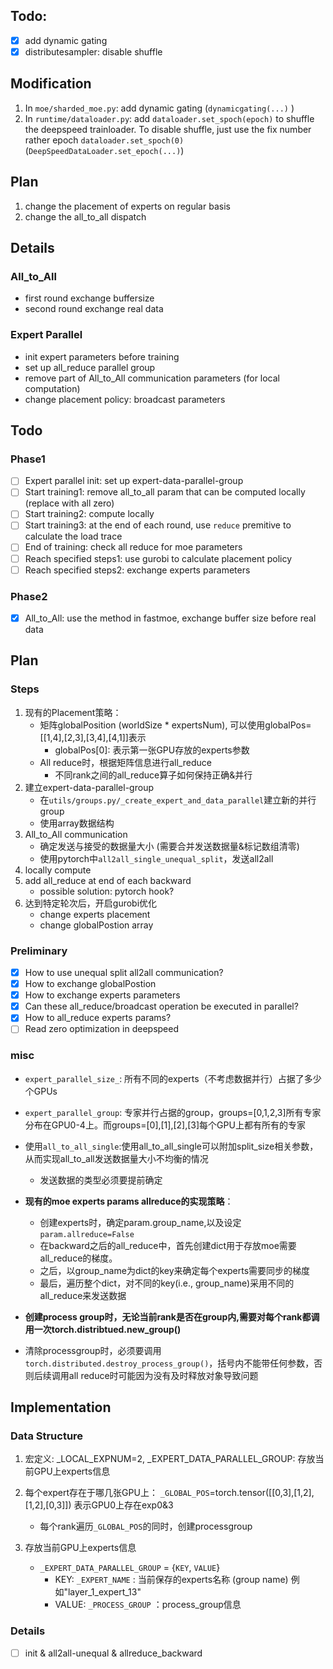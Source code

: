## Todo:

- [x] add dynamic gating
- [x] distributesampler: disable shuffle

## Modification

1. In `moe/sharded_moe.py`: add dynamic gating (`dynamicgating(...)` )
2. In `runtime/dataloader.py`: add `dataloader.set_spoch(epoch)` to shuffle the deepspeed trainloader. To disable shuffle, just use the fix number rather epoch `dataloader.set_spoch(0)` (`DeepSpeedDataLoader.set_epoch(...)`)


## Plan
1. change the placement of experts on regular basis
2. change the all_to_all dispatch


## Details

### All_to_All

+ first round exchange buffersize
+ second round exchange real data

### Expert Parallel

+ init expert parameters before training
+ set up all_reduce parallel group
+ remove part of All_to_All communication parameters (for local computation)
+ change placement policy: broadcast parameters

## Todo
### Phase1
- [ ] Expert parallel init: set up expert-data-parallel-group
- [ ] Start training1: remove all_to_all param that can be computed locally (replace with all zero)
- [ ] Start training2: compute locally
- [ ] Start training3: at the end of each round, use `reduce` premitive to calculate the load trace
- [ ] End of training: check all reduce for moe parameters
- [ ] Reach specified steps1: use gurobi to calculate placement policy
- [ ] Reach specified steps2: exchange experts parameters

### Phase2
- [x] All_to_All: use the method in fastmoe, exchange buffer size before real data 




## Plan
### Steps
1. 现有的Placement策略：
   + 矩阵globalPosition (worldSize * expertsNum), 可以使用globalPos=[[1,4],[2,3],[3,4],[4,1]]表示
     + globalPos[0]: 表示第一张GPU存放的experts参数
   + All reduce时，根据矩阵信息进行all_reduce
      + 不同rank之间的all_reduce算子如何保持正确&并行
2. 建立expert-data-parallel-group
   + 在`utils/groups.py/_create_expert_and_data_parallel`建立新的并行group
   + 使用array数据结构
3. All_to_All communication
   + 确定发送与接受的数据量大小 (需要合并发送数据量&标记数组清零)
   + 使用pytorch中`all2all_single_unequal_split`，发送all2all
4. locally compute
5. add all_reduce at end of each backward
   + possible solution: pytorch hook?
6. 达到特定轮次后，开启gurobi优化
   + change experts placement
   + change globalPostion array

### Preliminary
- [x] How to use unequal split all2all communication?
- [x] How to exchange globalPostion
- [x] How to exchange experts parameters
- [x] Can these all_reduce/broadcast operation be executed in parallel?
- [x] How to all_reduce experts params?
- [ ] Read zero optimization in deepspeed

### misc
+ `expert_parallel_size_`: 所有不同的experts（不考虑数据并行）占据了多少个GPUs

+ `expert_parallel_group`: 专家并行占据的group，groups=[0,1,2,3]所有专家分布在GPU0-4上。而groups=[0],[1],[2],[3]每个GPU上都有所有的专家

+ 使用`all_to_all_single`:使用all_to_all_single可以附加split_size相关参数，从而实现all_to_all发送数据量大小不均衡的情况
  + 发送数据的类型必须要提前确定

+ **现有的moe experts params allreduce的实现策略**：
  + 创建experts时，确定param.group_name,以及设定`param.allreduce=False`
  + 在backward之后的all_reduce中，首先创建dict用于存放moe需要all_reduce的梯度。
  + 之后，以group_name为dict的key来确定每个experts需要同步的梯度
  + 最后，遍历整个dict，对不同的key(i.e., group_name)采用不同的all_reduce来发送数据

+ **创建process group时，无论当前rank是否在group内,需要对每个rank都调用一次torch.distribtued.new_group()**

+ 清除processgroup时，必须要调用`torch.distributed.destroy_process_group()`，括号内不能带任何参数，否则后续调用all reduce时可能因为没有及时释放对象导致问题
 
## Implementation

### Data Structure
 
1. 宏定义: _LOCAL_EXPNUM=2, _EXPERT_DATA_PARALLEL_GROUP: 存放当前GPU上experts信息

2. 每个expert存在于哪几张GPU上：
   `_GLOBAL_POS`=torch.tensor([[0,3],[1,2],[1,2],[0,3]]) 表示GPU0上存在exp0&3
   + 每个rank遍历`_GLOBAL_POS`的同时，创建processgroup

3. 存放当前GPU上experts信息
   + `_EXPERT_DATA_PARALLEL_GROUP` = {`KEY`, `VALUE`}
     + KEY: `_EXPERT_NAME`      : 当前保存的experts名称 (group name) 例如"layer_1_expert_13"
     + VALUE: `_PROCESS_GROUP`  ：process_group信息
  
### Details
- [ ] init & all2all-unequal & allreduce_backward